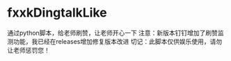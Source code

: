 # fxxkDingtalkLike
通过python脚本，给老师刷赞，让老师开心一下
注意：新版本钉钉增加了刷赞监测功能，我已经在releases增加修复版本改进
切记：此脚本仅供娱乐使用，请勿让老师惩罚您！
